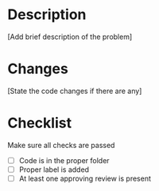 # Description
[Add brief description of the problem]

# Changes
[State the code changes if there are any]

# Checklist
Make sure all checks are passed

- [ ] Code is in the proper folder
- [ ] Proper label is added
- [ ] At least one approving review is present
